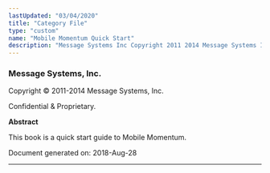 ```yaml
---
lastUpdated: "03/04/2020"
title: "Category File"
type: "custom"
name: "Mobile Momentum Quick Start"
description: "Message Systems Inc Copyright 2011 2014 Message Systems Inc Confidential Proprietary Abstract This book is a quick start guide to Mobile Momentum Document generated on 2018 Aug 28 Table of Contents 1 Overview 2 Installing Mobile Momentum 3 Configuring the Mobile Momentum Modules 3 1 The SMPP Modules 3 2..."
---
```


### Message Systems, Inc.

Copyright © 2011-2014 Message Systems, Inc.

<a name="idp14848"></a> 

Confidential & Proprietary.

**Abstract**

This book is a quick start guide to Mobile Momentum.

Document generated on: 2018-Aug-28

* * *


